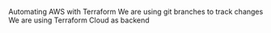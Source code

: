 Automating AWS with Terraform
We are using git branches to track changes
We are using Terraform Cloud as backend
